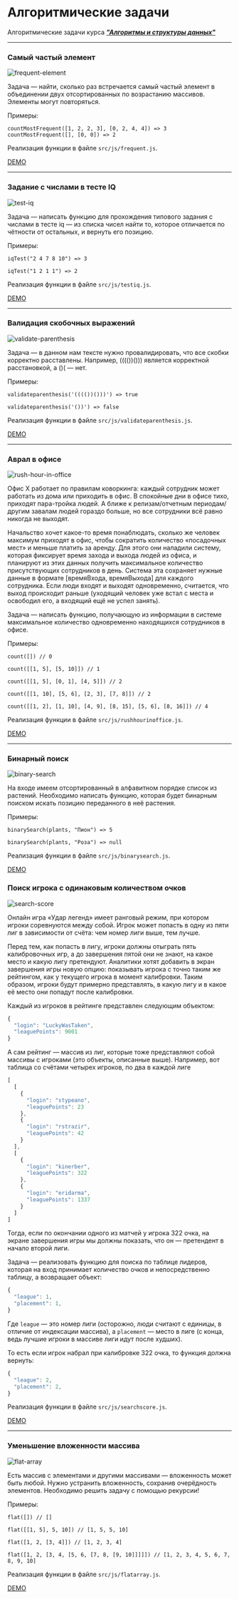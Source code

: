 # Алгоритмические задачи

Алгоритмические задачи курса [**_"Алгоритмы и структуры данных"_**](https://levelup.htmlacademy.ru/algorithms)

---

### **Самый частый элемент**

![frequent-element](./public/frequent-element.jpg)

Задача —  найти, сколько раз встречается самый частый элемент в объединении двух отсортированных по возрастанию массивов. Элементы могут повторяться.

Примеры:

`countMostFrequent([1, 2, 2, 3], [0, 2, 4, 4]) => 3`
`countMostFrequent([], [0, 0]) => 2`

Реализация функции в файле `src/js/frequent.js`.

[DEMO](https://alekseeva-t-v.github.io/algorithmic-tasks/frequent-element.html)

---
### **Задание с числами в тесте IQ**

![test-iq](./public/testiq.jpg)

Задача —  написать функцию для прохождения типового задания с числами в тесте iq — из списка чисел найти то, которое отличается по чётности от остальных, и вернуть его позицию.

Примеры:

`iqTest("2 4 7 8 10") => 3`

`iqTest("1 2 1 1") => 2`

Реализация функции в файле `src/js/testiq.js`.

[DEMO](https://alekseeva-t-v.github.io/algorithmic-tasks/testiq.html)

---
### **Валидация скобочных выражений**

![validate-parenthesis](./public/validateparenthesis.jpg)

Задача —  в данном нам тексте нужно провалидировать, что все скобки корректно расставлены. Например, (((())())) является корректной расстановкой, а ()( — нет.

Примеры:

`validateparenthesis('(((())()))') => true`

`validateparenthesis('())') => false`

Реализация функции в файле `src/js/validateparenthesis.js`.

[DEMO](https://alekseeva-t-v.github.io/algorithmic-tasks/validateparenthesis.html)

---
### **Аврал в офисе**

![rush-hour-in-office](./public/rushhourinoffice.jpg)

Офис X работает по правилам коворкинга: каждый сотрудник может работать из дома или приходить в офис. В спокойные дни в офисе тихо, приходят пара-тройка людей. А ближе к релизам/отчетным периодам/другим завалам людей гораздо больше, но все сотрудники всё равно никогда не выходят. 

Начальство хочет какое-то время понаблюдать, сколько же человек максимум приходят в офис, чтобы сократить количество «посадочных мест» и меньше платить за аренду. Для этого они наладили систему, которая фиксирует время захода и выхода людей из офиса, и планируют из этих данных получить максимальное количество присутствующих сотрудников в день. Система эта сохраняет нужные данные в формате [времяВхода, времяВыхода] для каждого сотрудника. Если люди входят и выходят одновременно, считается, что выход происходит раньше (уходящий человек уже встал с места и освободил его, а входящий ещё не успел занять). 

Задача — написать функцию, получающую из информации в системе максимальное количество одновременно находящихся сотрудников в офисе.

Примеры:

`count([]) // 0`

`count([[1, 5], [5, 10]]) // 1`

`count([[1, 5], [0, 1], [4, 5]]) // 2`

`count([[1, 10], [5, 6], [2, 3], [7, 8]]) // 2`

`count([[1, 2], [1, 10], [4, 9], [8, 15], [5, 6], [8, 16]]) // 4`

Реализация функции в файле `src/js/rushhourinoffice.js`.

[DEMO](https://alekseeva-t-v.github.io/algorithmic-tasks/rushhourinoffice.html)

---
### **Бинарный поиск**

![binary-search](./public/binarysearch.jpg)

На входе имеем отсортированный в алфавитном порядке список из растений. Необходимо написать функцию, которая будет бинарным поиском искать позицию переданного в неё растения.

Примеры:

`binarySearch(plants, "Пион") => 5`

`binarySearch(plants, "Роза") => null`

Реализация функции в файле `src/js/binarysearch.js`.

[DEMO](https://alekseeva-t-v.github.io/algorithmic-tasks/binarysearch.html)

### **Поиск игрока с одинаковым количеством очков**

![search-score](./public/searchscore.jpg)

Онлайн игра «Удар легенд» имеет ранговый режим, при котором игроки соревнуются между собой. Игрок может попасть в одну из пяти лиг в зависимости от счёта: чем номер лиги выше, тем лучше.

Перед тем, как попасть в лигу, игроки должны отыграть пять калибровочных игр, а до завершения пятой они не знают, на какое место и какую лигу претендуют. Аналитики хотят добавить в экран завершения игры новую опцию: показывать игрока с точно таким же рейтингом, как у текущего игрока в момент калибровки. Таким образом, игроки будут примерно представлять, в какую лигу и в какое её место они попадут после калибровки.

Каждый из игроков в рейтинге представлен следующим объектом:

```JavaScript
{
  "login": "LuckyWasTaken",
  "leaguePoints": 9001
}
```

А сам рейтинг — массив из лиг, которые тоже представляют собой массивы с игроками (это объекты, описанные выше). Например, вот таблица со счётами четырех игроков, по два в каждой лиге

```JavaScript
[
  [
    {
      "login": "stypeano",
      "leaguePoints": 23
    },
    {
      "login": "rstrazir",
      "leaguePoints": 42
    }
  ],
  [
    {
      "login": "kinerber",
      "leaguePoints": 322
    },
    {
      "login": "eridarma",
      "leaguePoints": 1337
    }
  ]
]
```

Тогда, если по окончании одного из матчей у игрока 322 очка, на экране завершения игры мы должны показать, что он — претендент в начало второй лиги.

Задача — реализовать функцию для поиска по таблице лидеров, которая на вход принимает количество очков и непосредственно таблицу, а возвращает объект:

```JavaScript
{
  "league": 1,
  "placement": 1,
}
```

Где `league` — это номер лиги (осторожно, люди считают с единицы, в отличие от индексации массива), а `placement` — место в лиге (с конца, ведь лучшие игроки в массиве лиги идут после худших).

То есть если игрок набрал при калибровке 322 очка, то функция должна вернуть:

```JavaScript
{
  "league": 2,
  "placement": 2,
}
````

Реализация функции в файле `src/js/searchscore.js`.

[DEMO](https://alekseeva-t-v.github.io/algorithmic-tasks/searchscore.html)

---
### **Уменьшение вложенности массива**

![flat-array](./public/flatarray.jpg)

Есть массив с элементами и другими массивами — вложенность может быть любой. Нужно устранить вложенность, сохранив очерёдность элементов. Необходимо решить задачу с помощью рекурсии!

Примеры:

`flat([]) // []`

`flat([[1, 5], 5, 10]) // [1, 5, 5, 10]`

`flat([1, 2, [3, 4]]) // [1, 2, 3, 4]`

`flat([1, 2, [3, 4, [5, 6, [7, 8, [9, 10]]]]]) // [1, 2, 3, 4, 5, 6, 7, 8, 9, 10]`

Реализация функции в файле `src/js/flatarray.js`.

[DEMO](https://alekseeva-t-v.github.io/algorithmic-tasks/flatarray.html)